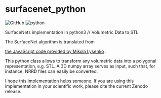 # surfacenet_python
![GitHub](https://img.shields.io/github/license/mjoppich/surfacenet_python) ![python](https://img.shields.io/badge/python-3.5%20%7C%203.6%20%7C%203.7-blue) 

SurfaceNets implementation in python3 // Volumetric Data to STL

The SurfaceNet algorithm is translated from 

[the JavaScript code provided by Mikola Lysenko](https://github.com/mikolalysenko/mikolalysenko.github.com/blob/master/Isosurface/js/surfacenets.js) .

This python class allows to transform any volumetric data into a polygonal representation, e.g. STL.
A 3D numpy array serves as input, such that, for instance, NRRD files can easily be converted.


I hope this implementation helps someone. If you are using this implementation in your scientific work, please cite the current Zenodo release.